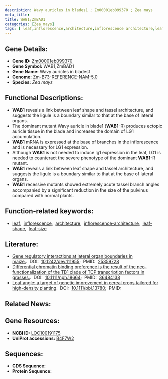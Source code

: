 ```yaml
---
description: Wavy auricles in blades1 ; Zm00001eb099370 ; Zea mays
meta_title:
title: WAB1;ZmBAD1
categories: [Zea mays]
tags: [ leaf,inflorescence,architecture,inflorescence architecture,leaf shape,leaf size ]
---
```


## Gene Details:
- **Gene ID:**	[Zm00001eb099370](https://www.maizegdb.org/gene_center/gene/Zm00001eb099370)
- **Gene Symbol:** WAB1;ZmBAD1
- **Gene Name:** Wavy auricles in blades1
- **Genome:** [Zm-B73-REFERENCE-NAM-5.0](https://www.maizegdb.org/genome/assembly/Zm-B73-REFERENCE-NAM-5.0)
- **Species:** *Zea mays*

## Functional Descriptions:
   - **WAB1** reveals a link between leaf shape and tassel architecture, and suggests the ligule is a boundary similar to that at the base of lateral organs.
   - The dominant mutant Wavy auricle in blade1 (**WAB1**-R) produces ectopic auricle tissue in the blade and increases the domain of LG1 accumulation.
   - **WAB1** mRNA is expressed at the base of branches in the inflorescence and is necessary for LG1 expression.
   - Although **WAB1** is not needed to induce lg1 expression in the leaf, LG1 is needed to counteract the severe phenotype of the dominant **WAB1**-R mutant.
   - **WAB1** reveals a link between leaf shape and tassel architecture, and suggests the ligule is a boundary similar to that at the base of lateral organs.
   - **WAB1** recessive mutants showed extremely acute tassel branch angles accompanied by a significant reduction in the size of the pulvinus compared with normal plants.

## Function-related keywords:
- [leaf](/tags/leaf/),&nbsp;&nbsp;[inflorescence](/tags/inflorescence/),&nbsp;&nbsp;[architecture](/tags/architecture/),&nbsp;&nbsp;[inflorescence-architecture](/tags/inflorescence-architecture/),&nbsp;&nbsp;[leaf-shape](/tags/leaf-shape/),&nbsp;&nbsp;[leaf-size](/tags/leaf-size/)

## Literature:
   - [Gene regulatory interactions at lateral organ boundaries in maize.]( https://journals.biologists.com/dev/article/141/23/4590/46517/Gene-regulatory-interactions-at-lateral-organ).&nbsp;&nbsp;DOI:&nbsp;&nbsp;[10.1242/dev.111955](https://journals.biologists.com/dev/article/141/23/4590/46517/Gene-regulatory-interactions-at-lateral-organ);&nbsp;&nbsp;PMID:&nbsp;&nbsp;[25359728](https://pubmed.ncbi.nlm.nih.gov/25359728/)
   - [Differential chromatin binding preference is the result of the neo-functionalization of the TB1 clade of TCP transcription factors in grasses.]( https://nph.onlinelibrary.wiley.com/doi/10.1111/nph.18664).&nbsp;&nbsp;DOI:&nbsp;&nbsp;[10.1111/nph.18664](https://nph.onlinelibrary.wiley.com/doi/10.1111/nph.18664);&nbsp;&nbsp;PMID:&nbsp;&nbsp;[36484138](https://pubmed.ncbi.nlm.nih.gov/36484138/)
   - [Leaf angle: a target of genetic improvement in cereal crops tailored for high-density planting]( https://onlinelibrary.wiley.com/doi/10.1111/pbi.13780).&nbsp;&nbsp;DOI:&nbsp;&nbsp;[10.1111/pbi.13780](https://onlinelibrary.wiley.com/doi/10.1111/pbi.13780);&nbsp;&nbsp;PMID:&nbsp;&nbsp;[](https://pubmed.ncbi.nlm.nih.gov//)

## Related News:

## Gene Resources:
- **NCBI ID:** [LOC100191175](https://www.ncbi.nlm.nih.gov/gene/?term=LOC100191175)
- **UniProt accessions:** [B4F7W2](https://www.uniprot.org/uniprotkb/B4F7W2/entry)



## Sequences:
- **CDS Sequence:**
- **Protein Sequence:**
